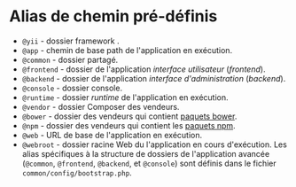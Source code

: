 Alias de chemin pré-définis
==========================

- `@yii` - dossier framework .
- `@app` - chemin de base path de l'application en exécution.
- `@common` - dossier partagé.
- `@frontend` - dossier de l'application *interface utilisateur* (*frontend*).
- `@backend` - dossier de l'application *interface d'administration* (*backend*).
- `@console` - dossier console.
- `@runtime` - dossier *runtime* de l'application en exécution.
- `@vendor` - dossier Composer des vendeurs.
- `@bower` - dossier des vendeurs qui contient [paquets bower](http://bower.io/).
- `@npm` - dossier des vendeurs qui contient les [paquets npm](https://www.npmjs.org/).
- `@web` -  URL de base de l'application en exécution.
- `@webroot` - dossier racine Web du l'application en cours d'exécution.
Les alias spécifiques à la structure de dossiers de l'application avancée
(`@common`,  `@frontend`, `@backend`, et `@console`) sont définis dans le fichier `common/config/bootstrap.php`.
